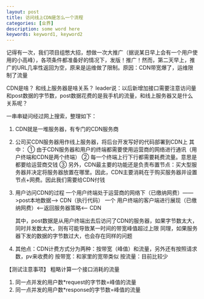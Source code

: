 ```yaml
---
layout: post
title: 访问线上CDN是怎么一个流程
categories: [业界]
description: some word here
keywords: keyword1, keyword2
---
```


记得有一次，我们项目组憋大招，想做一次大推广（据说某日早上会有一个用户使用的小高峰），各项条件都准备好的情况下，发版！推广！然而，第二天早上，推广的URL几率性返回为空，原来是运维做了限制。原因：CDN带宽爆了，运维限制了流量

CDN是啥？
和线上服务器是啥关系？
leader说：以后新增加接口需要注意访问量和post数据的字节数，post数据花费的是我手机的流量，和线上服务器又是什么关系呢？

一串串疑问经过网上搜索，整理如下：

1. CDN就是一堆服务器，有专门的CDN服务商

2. 公司买CDN服务器用作线上服务器，将后台开发写好的代码部署到CDN上
    其中：
    ① 由于CDN服务器和用户的终端都需要使用运营商的网络进行通讯（用户终端和CDN是两个终端）
    ② 每一个终端上行下行都需要耗费流量。意思是都要给运营商交钱
    ③ 另外，CDN最主要的功能还是负责布置节点：买大型服务器并决定将服务器放置在哪里。因此，CDN主要消耗在于购买服务器并设置节点+网费。因此我们需要给CDN付钱
    

3. 用户访问CDN的过程
     一个用户终端处于运营商的网络下（已缴纳网费）——>post本地数据——> CDN（执行代码）
     一个 用户终端的客户端进行展现（已缴纳网费）<——返回服务器策略<—— CDN
    
     其中，post数据是从用户终端出去后访问了CDN的服务器，如果字节数太大，同时并发数太大，则有可能导致某一时间的带宽峰值超过上限
     同理，如果服务器下发的数据的字节数过大，也会存在同样的问题

4. 其他点：CDN计费方式分为两种：按带宽（峰值）和流量，另外还有按照请求数，pv来收费的
     按带宽：和家里的宽带类似
     按流量：目前比较少
 
【测试注意事项】
粗略计算一个接口消耗的流量
1. 同一点并发的用户数*request的字节数=峰值的流量
2. 同一点并发的用户数*response的字节数=峰值的流量

